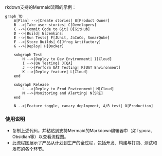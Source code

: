 rkdown支持的Mermaid流图的示例：

```mermaid
graph TD
    A[Plan] -->|Create stories| B[Product Owner]
    B -->|Take user stories| C[Developers]
    C -->|Commit Code to Git| D[GitHub]
    D -->|Build| E[Jenkins]
    E -->|Run Tests| F[JUnit, JaCoCo, SonarQube]
    F -->|Store Builds| G[Jfrog Artifactory]
    G -->|Deploy| H[Docker]
    
    subgraph Test
        H -->|Deploy to Dev Environment| I[Cloud]
        I -->|QA Testing| J[QA]
        J -->|Perform UAT Testing| K[UAT Environment]
        K -->|Deploy feature| L[Cloud]
    end
    
    subgraph Release
        L -->|Deploy to Prod Environment| M[Cloud]
        M -->|Monitoring and Alerting| N[SRE]
    end
    
    N -->|Feature toggle, canary deployment, A/B test| O[Production]
```

### 使用说明
- 复制上述代码，并粘贴到支持Mermaid的Markdown编辑器中（如Typora、Obsidian等）以查看流程图。
- 此流程图展示了产品从计划到生产的全过程，包括开发、构建与打包、测试和发布的各个环节。
